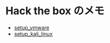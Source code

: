 # Hack the box のメモ
- [setup_vmware](/docs/htb/setup-vmware.md)
- [setup_kali_linux](/docs/htb/setup-kali-linux.md)

